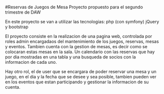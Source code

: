 #Reservas de Juegos de Mesa
Proyecto propuesto para el segundo trimestre de DAW

En este proyecto se van a utilizar las tecnologias: php (con symfony) jQuery y bootstrap

El proyecto consiste en la realizacion de una pagina web, controlada por roles admin encargadaos del mantenimiento de los juegos, reservas, mesas y eventos. 
Tambien cuenta con la gestion de mesas, es decir como se colocaran estas mesas en la sala. Un calendario con las reservas que hay por dia mostradas 
en una tabla y una busqueda de socios con la informacion de cada uno.

Hay otro rol, el de user que se encargara de poder reservar una mesa y un juego, en el dia y la fecha que se desee y sea posible, 
tambien pueden ver en los eventos que estan participando y gestionar la informacion de su cuenta.
